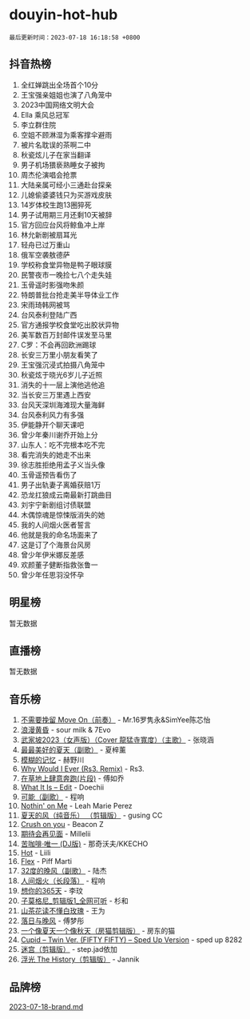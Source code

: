 # douyin-hot-hub

`最后更新时间：2023-07-18 16:18:58 +0800`

## 抖音热榜

1. 全红婵跳出全场首个10分
1. 王宝强亲姐姐也演了八角笼中
1. 2023中国网络文明大会
1. Ella 乘风总冠军
1. 李立群住院
1. 空姐不顾淋湿为乘客撑伞避雨
1. 被片名耽误的茶啊二中
1. 秋瓷炫儿子在家当翻译
1. 男子机场猥亵熟睡女子被拘
1. 周杰伦演唱会抢票
1. 大陆亲属可经小三通赴台探亲
1. 儿媳偷婆婆钱只为买游戏皮肤
1. 14岁体校生跑13圈猝死
1. 男子试用期三月还剩10天被辞
1. 官方回应台风将鲸鱼冲上岸
1. 林允新剧被扇耳光
1. 轻舟已过万重山
1. 俄军空袭敖德萨
1. 学校称食堂异物是鸭子眼球膜
1. 民警夜市一晚捡七八个走失娃
1. 玉骨遥时影强吻朱颜
1. 特朗普批台抢走美半导体业工作
1. 宋雨琦韩网被骂
1. 台风泰利登陆广西
1. 官方通报学校食堂吃出胶状异物
1. 美军数百万封邮件误发至马里
1. C罗：不会再回欧洲踢球
1. 长安三万里小朋友看笑了
1. 王宝强沉浸式拍摄八角笼中
1. 秋瓷炫于晓光6岁儿子近照
1. 消失的十一层上演他逃他追
1. 当长安三万里遇上西安
1. 台风天深圳海滩现大量海鲜
1. 台风泰利风力有多强
1. 伊能静开个聊天课吧
1. 曾少年秦川谢乔开始上分
1. 山东人：吃不完根本吃不完
1. 看完消失的她走不出来
1. 徐志胜拒绝用孟子义当头像
1. 玉骨遥预告看伤了
1. 男子出轨妻子离婚获赔1万
1. 恐龙扛狼成云南最新打跳曲目
1. 刘宇宁新剧组讨债联盟
1. 木偶惊魂是惊悚版消失的她
1. 我的人间烟火医者誓言
1. 他就是我的命名场面来了
1. 这是订了个海景台风房
1. 曾少年伊米娜反差感
1. 欢颜董子健断指救张鲁一
1. 曾少年任思羽没怀孕

## 明星榜

暂无数据

## 直播榜

暂无数据

## 音乐榜

1. [不需要挽留 Move On（前奏）](https://sf3-cdn-tos.douyinstatic.com/obj/tos-cn-ve-2774/ooCBhgCCkF4nExzQL9WZSUbitfA8IsDkgQIYhe) - Mr.16罗隽永&SimYee陈芯怡
1. [浪漫黄昏](https://sf3-cdn-tos.douyinstatic.com/obj/tos-cn-ve-2774/a2e4e0b8cf8b4cc0a6bfed7cd21bd5a0) - sour milk & 7Evo
1. [武家坡2023（女声版）（Cover 龍猛寺寬度）（主歌）](https://sf3-cdn-tos.douyinstatic.com/obj/tos-cn-ve-2774/oEIACj0tGBoytgZUwEUCP8DAIgnZfwGIfb9xjD) - 张晓涵
1. [最最美好的夏天（副歌）](https://sf6-cdn-tos.douyinstatic.com/obj/tos-cn-ve-2774/o4FMghDLZkPIkCutdrsXlbTHcaZztBfeCp9AFS) - 夏梓薰
1. [模糊的记忆](https://sf6-cdn-tos.douyinstatic.com/obj/tos-cn-ve-2774/ocrRNOQnkB1MNO9eD1sd3CIytBehbIbglZUFAT) - 赫野川
1. [Why Would I Ever (Rs3. Remix)](https://sf3-cdn-tos.douyinstatic.com/obj/tos-cn-ve-2774/oQNX0xZhO8IXeCRjCJQUZzkfQNLi2ItDAzEBgz) - Rs3.
1. [在草地上肆意奔跑(片段)](https://sf6-cdn-tos.douyinstatic.com/obj/tos-cn-ve-2774/8831d494742f45dabdfa8adb8b817259) - 傅如乔
1. [What It Is – Edit](https://sf3-cdn-tos.douyinstatic.com/obj/tos-cn-ve-2774/o0mszhwrI3yCyGWBMAaQUof2lTzIXANSLrBh4L) - Doechii
1. [可能（副歌）](https://sf3-cdn-tos.douyinstatic.com/obj/tos-cn-ve-2774/cde1731888894259b333569393c2fb51) - 程响
1. [Nothin' on Me](https://sf3-cdn-tos.douyinstatic.com/obj/tos-cn-ve-2774/4db3d954346848aaa9ec9709bb1eace1) - Leah Marie Perez
1. [夏天的风（纯音乐） （剪辑版）](https://sf6-cdn-tos.douyinstatic.com/obj/tos-cn-ve-2774/oUzLjBZZFQAoNRmGokEeD5zfQCObp6UeFAnTa6) - gusing CC
1. [Crush on you](https://sf6-cdn-tos.douyinstatic.com/obj/tos-cn-ve-2774/b23c3d5786714e90898fb2a43fb44ff7) - Beacon Z
1. [期待会再见面](https://sf3-cdn-tos.douyinstatic.com/obj/tos-cn-ve-2774/oILtyb5PbgnZnnFogRIDCNBDmAzeQk8BjThRfX) - Millelii
1. [苦咖啡·唯一 (DJ版)](https://sf3-cdn-tos.douyinstatic.com/obj/tos-cn-ve-2774/oohZWXUzNXlh9bzpBgNUfJCQHGILwWgDBaejQt) - 那奇沃夫/KKECHO
1. [Hot](https://sf6-cdn-tos.douyinstatic.com/obj/tos-cn-ve-2774/a63be641febf4335a8996c8a877dee1c) - Liili
1. [Flex](https://sf6-cdn-tos.douyinstatic.com/obj/tos-cn-ve-2774/fdd81ae057724bbe9f599a36af513da8) - Piff Marti
1. [32度的晚风（副歌）](https://sf6-cdn-tos.douyinstatic.com/obj/tos-cn-ve-2774/o8mEd4CARee2Lv5ReRW2KyIyZ9Q1YojfPZyXHA) - 陆杰
1. [人间烟火（长段落）](https://sf3-cdn-tos.douyinstatic.com/obj/tos-cn-ve-2774/eeb7f9f284d74db097f8341ace44bfa2) - 程响
1. [想你的365天](https://sf6-cdn-tos.douyinstatic.com/obj/tos-cn-ve-2774/f9f7574abe01480a95d11e74817984b4) - 李玟
1. [子莫格尼_剪辑版1_全网可听](https://sf6-cdn-tos.douyinstatic.com/obj/tos-cn-ve-2774/okgjBiZZDqmeFfACngDQ48okZJ9knBMDtbwo8Q) - 杉和
1. [山茶花读不懂白玫瑰](https://sf3-cdn-tos.douyinstatic.com/obj/tos-cn-ve-2774/osfn8B7DktrRHEPJgPCfDbw7QDQEkwC16BxZg9) - 王为
1. [落日与晚风](https://sf3-cdn-tos.douyinstatic.com/obj/tos-cn-ve-2774/oIGWNBzwrUqAmfsCxckzkGhWQIaAAUgU19HChy) - 傅梦彤
1. [一个像夏天一个像秋天（房猫剪辑版）](https://sf3-cdn-tos.douyinstatic.com/obj/tos-cn-ve-2774/a5a649d88ef0437b918efc8be7005a59) - 房东的猫
1. [Cupid – Twin Ver. (FIFTY FIFTY) – Sped Up Version](https://sf3-cdn-tos.douyinstatic.com/obj/tos-cn-ve-2774/oMonQQ6t8nCfUnw44y8XBZkJytCgEBtWYebB2D) - sped up 8282
1. [迷宫（剪辑版）](https://sf3-cdn-tos.douyinstatic.com/obj/tos-cn-ve-2774/oUkKabRnnDiI8GjaQrDHYQh0VCgQB0AA4ezefF) - step.jad依加
1. [浮光 The History（剪辑版）](https://sf6-cdn-tos.douyinstatic.com/obj/tos-cn-ve-2774/oIkABGgUD0nCgDneOBBKSj79UBoAZtQjIi3fbl) - Jannik

## 品牌榜

[2023-07-18-brand.md](2023-07-18-brand.md)

